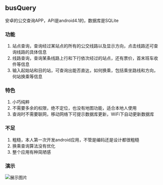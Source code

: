 ## busQuery
安卓的公交查询APP，API是android4.1的，数据库是SQLite

### 功能
1. 站点查询，查询经过某站点的所有的公交线路以及显示方向，点击线路还可查询线路的具体信息
2. 线路查询，查询某条线路上行和下行依次经过的站点，还有票价，首末班车收件等信息
3. 输入起始站和目的站，可查询出能否直达，如何换乘，包括乘坐路线和方向，何站换乘等信息

### 特色
1. 小巧纯粹
2. 不需要多余的权限，绝不定位，也没有地图功能，适合本地人使用
3. 查询时不需要联网，移动网络下可提示数据库更新，WiFi下自动更新数据库

### 不足
1. 粗糙，本人第一次开发android应用，不管是编码还是设计都很粗糙
2. 换乘查询算法没有优化
3. 整个应用有种简陋感

### 演示
![展示图片](http://imglf1.ph.126.net/Nknq_VH67eZ3-20sWZ87fw==/6630093598397226364.gif "实际效果")

